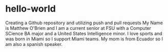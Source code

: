 # hello-world
Creating a Github repository and utilizing push and pull requests
My Name is Matthew O'Brien and I am a current senior at FSU with a Computer SCience BA major and a United States Intelligence minor. I love sports and was born in Miami so I support Miami teams. My mom is from Ecuador so I am also a spanish speaker.
